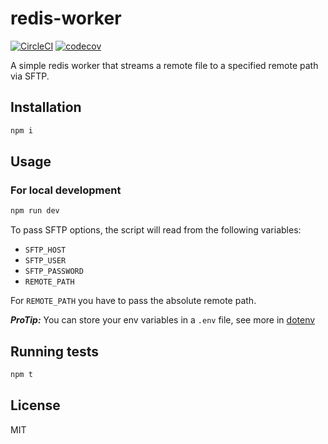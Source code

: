 # redis-worker

[![CircleCI](https://circleci.com/gh/aotarola/redis-worker.svg?style=shield)](https://circleci.com/gh/aotarola/redis-rowrker)
[![codecov](https://codecov.io/gh/aotarola/redis-worker/branch/master/graph/badge.svg)](https://codecov.io/gh/aotarola/redis-worker)

A simple redis worker that streams a remote file to a specified remote path via SFTP.

## Installation

```zsh
npm i
```

## Usage

### For local development

```zsh
npm run dev
```

To pass SFTP options, the script will read from the following variables:

* `SFTP_HOST`
* `SFTP_USER`
* `SFTP_PASSWORD`
* `REMOTE_PATH`

For `REMOTE_PATH` you have to pass the absolute remote path.

**_ProTip:_** You can store your env variables in a `.env` file, see more in [dotenv][dotenv]

## Running tests

```zsh
npm t
```

## License

MIT

[dotenv]: https://github.com/motdotla/dotenv

